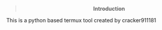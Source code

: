 <div align="center">
<b>

> Introduction

</b>
</div>
<p>This is a python based termux tool created by cracker911181
</p>
